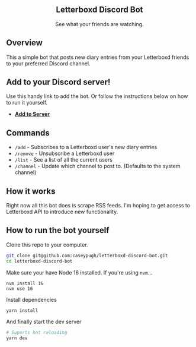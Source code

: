<center>
<h2>Letterboxd Discord Bot</h2>
See what your friends are watching.
</center>

## Overview
This a simple bot that posts new diary entries from your Letterboxd friends to your preferred Discord channel.

## Add to your Discord server!
Use this handy link to add the bot. Or follow the instructions below on how to run it yourself.
- [**Add to Server**](https://discord.com/api/oauth2/authorize?client_id=839325760501448704&permissions=2112&scope=bot%20applications.commands)

## Commands

- `/add` - Subscribes to a Letterboxd user's new diary entries
- `/remove` - Unsubscribe a Letterboxd user
- `/list` - See a list of all the current users
- `/channel` - Update which channel to post to. (Defaults to the system channel)

## How it works
Right now all this bot does is scrape RSS feeds. I'm hoping to get access to Letterboxd API to introduce new functionality.

## How to run the bot yourself

Clone this repo to your computer.

```sh
git clone git@github.com:caseypugh/letterboxd-discord-bot.git
cd letterboxd-discord-bot
```

Make sure your have Node 16 installed. If you're using `nvm`...

```
nvm install 16
nvm use 16
```

Install dependencies

```
yarn install
```

And finally start the dev server
```sh
# Suports hot reloading
yarn dev
```
